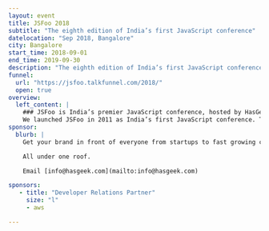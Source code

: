 ```yaml
---
layout: event
title: JSFoo 2018
subtitle: "The eighth edition of India’s first JavaScript conference"
datelocation: "Sep 2018, Bangalore"
city: Bangalore
start_time: 2018-09-01
end_time: 2019-09-30
description: "The eighth edition of India’s first JavaScript conference."
funnel:
  url: "https://jsfoo.talkfunnel.com/2018/"
  open: true
overview:
  left_content: |
    ### JSFoo is India’s premier JavaScript conference, hosted by HasGeek.
    We launched JSFoo in 2011 as India’s first JavaScript conference. The JS community in India has grown phenomenally since then. JavaScript now pervades every aspect of web development – browsers, apps, front-end, backend, mobile and IoT, and there’s always scope to understand new ideas and solutions. The conference explores new ideas, implementing innovative solutions, and learning from experiences, especially negative ones!
sponsor:
  blurb: |
    Get your brand in front of everyone from startups to fast growing companies, developers to CXOs.

    All under one roof.

    Email [info@hasgeek.com](mailto:info@hasgeek.com)

sponsors:
   - title: "Developer Relations Partner"
     size: "l"
     - aws    

---
```

